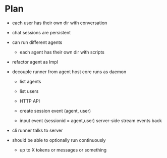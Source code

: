 # Plan

- each user has their own dir
  with conversation

- chat sessions are persistent

- can run different agents
  - each agent has their own dir with scripts


- refactor agent as Impl

- decouple runner from agent host core
  runs as daemon


  - list agents

  - list users

  - HTTP API

  - create session event (agent, user)

  - input event (sessionid = agent,user)
    server-side stream events back


- cli runner talks to server
  

- should be able to optionally run continuously
  - up to X tokens or messages or something


